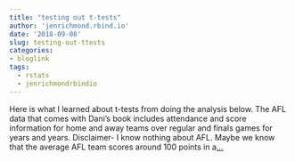 ```yaml
---
title: "testing out t-tests"
author: 'jenrichmond.rbind.io'
date: '2018-09-08'
slug: testing-out-ttests
categories:
- bloglink
tags:
  - rstats
  - jenrichmondrbindio
---
```


Here is what I learned about t-tests from doing the analysis below. The AFL data that comes with Dani’s book includes attendance and score information for home and away teams over regular and finals games for years and years. Disclaimer- I know nothing about AFL. Maybe we know that the average AFL team scores around 100 points in a[... <i class="fas fa-external-link-alt"></i>](http://jenrichmond.rbind.io/post/testing-out-t-tests/)

